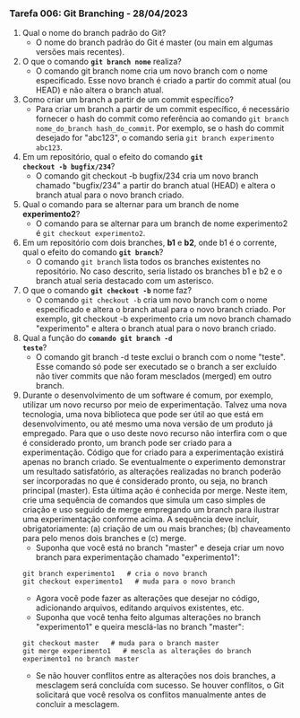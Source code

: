 ### Tarefa 006: Git Branching - 28/04/2023

1. Qual o nome do branch padrão do Git?
    - O nome do branch padrão do Git é master (ou main em algumas versões mais recentes).
2. O que o comando **<code>git branch nome</code>** realiza?
    - O comando git branch nome cria um novo branch com o nome especificado. Esse novo branch é criado a partir do commit atual (ou HEAD) e não altera o branch atual.
3. Como criar um branch a partir de um commit específico?
    - Para criar um branch a partir de um commit específico, é necessário fornecer o hash do commit como referência ao comando `git branch nome_do_branch hash_do_commit`. Por exemplo, se o hash do commit desejado for "abc123", o comando seria `git branch experimento abc123`.
4. Em um repositório, qual o efeito do comando **<code>git checkout -b bugfix/234</code>**?
    - O comando git checkout -b bugfix/234 cria um novo branch chamado "bugfix/234" a partir do branch atual (HEAD) e altera o branch atual para o novo branch criado.
5. Qual o comando para se alternar para um branch de nome **experimento2**?
    - O comando para se alternar para um branch de nome experimento2 é `git checkout experimento2`.
6. Em um repositório com dois branches, **b1** e **b2**, onde b1 é o corrente, qual o efeito do comando **<code>git branch</code>**?
    - O comando `git branch` lista todos os branches existentes no repositório. No caso descrito, seria listado os branches b1 e b2 e o branch atual seria destacado com um asterisco.
7. O que o comando **<code>git checkout -b</code>** nome faz?
    - O comando `git checkout -b` cria um novo branch com o nome especificado e altera o branch atual para o novo branch criado. Por exemplo, git checkout -b experimento cria um novo branch chamado "experimento" e altera o branch atual para o novo branch criado.
8. Qual a função do <code>**comando git branch -d teste</code>**?
    - O comando git branch -d teste exclui o branch com o nome "teste". Esse comando só pode ser executado se o branch a ser excluído não tiver commits que não foram mesclados (merged) em outro branch.
9. Durante o desenvolvimento de um software é comum, por exemplo, utilizar um novo recurso por meio de experimentação. Talvez uma nova tecnologia, uma nova biblioteca que pode ser útil ao que está em desenvolvimento, ou até mesmo uma nova versão de um produto já empregado. Para que o uso deste novo recurso não interfira com o que é considerado pronto, um branch pode ser criado para a experimentação. Código que for criado para a experimentação existirá apenas no branch criado. Se eventualmente o experimento demonstrar um resultado satisfatório, as alterações realizadas no branch poderão ser incorporadas no que é considerado pronto, ou seja, no branch principal (master). Esta última ação é conhecida por merge. Neste item, crie uma sequência de comandos que simula um caso simples de criação e uso seguido de merge empregando um branch para ilustrar uma experimentação conforme acima. A sequência deve incluir, obrigatoriamente: (a) criação de um ou mais branches; (b) chaveamento para pelo menos dois branches e (c) merge.
    - Suponha que você está no branch "master" e deseja criar um novo branch para experimentação chamado "experimento1":
    ```
    git branch experimento1   # cria o novo branch
    git checkout experimento1   # muda para o novo branch
    ```
    - Agora você pode fazer as alterações que desejar no código, adicionando arquivos, editando arquivos existentes, etc.
    - Suponha que você tenha feito algumas alterações no branch "experimento1" e queira mesclá-las no branch "master":
    ```
    git checkout master   # muda para o branch master
    git merge experimento1   # mescla as alterações do branch experimento1 no branch master
    ```
    - Se não houver conflitos entre as alterações nos dois branches, a mesclagem será concluída com sucesso. Se houver conflitos, o Git solicitará que você resolva os conflitos manualmente antes de concluir a mesclagem.